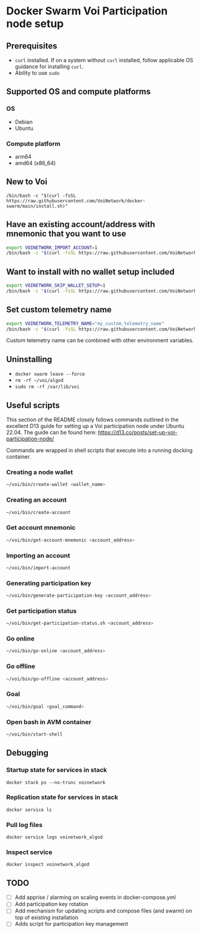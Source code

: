 # Docker Swarm Voi Participation node setup

## Prerequisites
- `curl` installed. If on a system without `curl` installed, follow applicable OS guidance for installing `curl`. 
- Ability to use `sudo`

## Supported OS and compute platforms
### OS
- Debian
- Ubuntu

### Compute platform
- arm64
- amd64 (x86_64)

## New to Voi
```
/bin/bash -c "$(curl -fsSL https://raw.githubusercontent.com/VoiNetwork/docker-swarm/main/install.sh)"
```

##  Have an existing account/address with mnemonic that you want to use
```bash
export VOINETWORK_IMPORT_ACCOUNT=1
/bin/bash -c "$(curl -fsSL https://raw.githubusercontent.com/VoiNetwork/docker-swarm/main/install.sh)"
```

## Want to install with no wallet setup included
```bash
export VOINETWORK_SKIP_WALLET_SETUP=1
/bin/bash -c "$(curl -fsSL https://raw.githubusercontent.com/VoiNetwork/docker-swarm/main/install.sh)"
```

## Set custom telemetry name
```bash
export VOINETWORK_TELEMETRY_NAME="my_custom_telemetry_name"
/bin/bash -c "$(curl -fsSL https://raw.githubusercontent.com/VoiNetwork/docker-swarm/main/install.sh)"
```
Custom telemetry name can be combined with other environment variables.

## Uninstalling
- `docker swarm leave --force`
- `rm -rf ~/voi/algod`
- `sudo rm -rf /var/lib/voi`


## Useful scripts
This section of the README closely follows commands outlined in the excellent D13 guide for setting up a Voi participation
node under Ubuntu 22.04. The guide can be found here: https://d13.co/posts/set-up-voi-participation-node/

Commands are wrapped in shell scripts that execute into a running docking container.

### Creating a node wallet
```bash
~/voi/bin/create-wallet <wallet_name>
```

### Creating an account
```bash
~/voi/bin/create-account 
```

### Get account mnemonic
```bash
~/voi/bin/get-account-mnemonic <account_address>
```

### Importing an account
```bash
~/voi/bin/import-account
```

### Generating participation key
```bash
~/voi/bin/generate-participation-key <account_address>
```

### Get participation status
```bash
~/voi/bin/get-participation-status.sh <account_address>
```

### Go online
```bash
~/voi/bin/go-online <account_address>
```

### Go offline
```bash
~/voi/bin/go-offline <account_address>
```

### Goal
```bash
~/voi/bin/goal <goal_command>
```

### Open bash in AVM container
```bash
~/voi/bin/start-shell
```

## Debugging
### Startup state for services in stack
`docker stack ps --no-trunc voinetwork`

### Replication state for services in stack
`docker service ls`

### Pull log files
`docker service logs voinetwork_algod`

### Inspect service
`docker inspect voinetwork_algod`

## TODO
- [ ] Add apprise / alarming on scaling events in docker-compose.yml
- [ ] Add participation key rotation
- [ ] Add mechanism for updating scripts and compose files (and swarm) on top of existing installation
- [ ] Adds script for participation key management